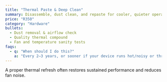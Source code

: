 ```yaml
---
title: "Thermal Paste & Deep Clean"
summary: Disassemble, dust clean, and repaste for cooler, quieter operation.
price: "R350"
category: "Hardware"
bullets:
  - Dust removal & airflow check
  - Quality thermal compound
  - Fan and temperature sanity tests
faqs:
  - q: "When should I do this?"
    a: "Every 2–3 years, or sooner if your device runs hot/noisy or throttles."
---
```


A proper thermal refresh often restores sustained performance and reduces fan noise.
